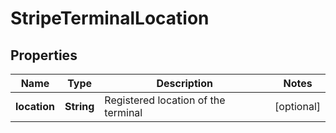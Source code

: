 
# StripeTerminalLocation

## Properties
Name | Type | Description | Notes
------------ | ------------- | ------------- | -------------
**location** | **String** | Registered location of the terminal |  [optional]



